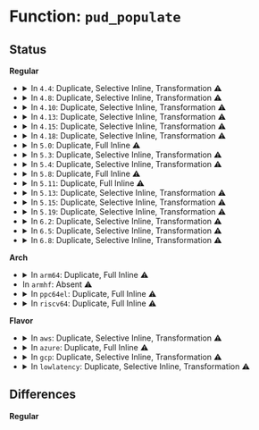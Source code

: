 # Function: <code>pud_populate</code>

## Status
<b>Regular</b>
<ul>
<li>
<details>
<summary>In <code>4.4</code>: Duplicate, Selective Inline, Transformation ⚠️</summary>

**Collision:** Static Duplication

**Inline:** Selective

**Transformation:** True

**Instances:**

```
In arch/x86/mm/init_64.c (ffffffff81068e60)
Location: arch/x86/include/asm/pgalloc.h:112
Inline: True
Inline callers:
  - arch/x86/mm/init_64.c:fill_pmd
Direct callers:
  - arch/x86/mm/init_64.c:phys_pud_init
```
```
In mm/memory.c (ffffffff811beb5b)
Location: arch/x86/include/asm/pgalloc.h:112
Inline: True
Inline callers:
  - mm/memory.c:__pmd_alloc
```
```
In mm/hugetlb.c (ffffffff811de5de)
Location: arch/x86/include/asm/pgalloc.h:112
Inline: True
Inline callers:
  - mm/hugetlb.c:huge_pmd_share
```
```
In mm/sparse-vmemmap.c (ffffffff8181f408)
Location: arch/x86/include/asm/pgalloc.h:112
Inline: True
Inline callers:
  - mm/sparse-vmemmap.c:vmemmap_pud_populate
```
**Symbols:**

```
ffffffff81068e60-ffffffff81068ed6: pud_populate.constprop.6 (STB_LOCAL)
```
</details>
</li>
<li>
<details>
<summary>In <code>4.8</code>: Duplicate, Selective Inline, Transformation ⚠️</summary>

**Collision:** Static Duplication

**Inline:** Selective

**Transformation:** True

**Instances:**

```
In arch/x86/mm/init_64.c (ffffffff81069010)
Location: arch/x86/include/asm/pgalloc.h:116
Inline: True
Inline callers:
  - arch/x86/mm/init_64.c:fill_pmd
Direct callers:
  - arch/x86/mm/init_64.c:phys_pud_init
```
```
In mm/memory.c (ffffffff811da9bd)
Location: arch/x86/include/asm/pgalloc.h:116
Inline: True
Inline callers:
  - mm/memory.c:__pmd_alloc
```
```
In mm/hugetlb.c (ffffffff811fc9ea)
Location: arch/x86/include/asm/pgalloc.h:116
Inline: True
Inline callers:
  - mm/hugetlb.c:huge_pmd_share
```
```
In mm/sparse-vmemmap.c (ffffffff81899ae4)
Location: arch/x86/include/asm/pgalloc.h:116
Inline: True
Inline callers:
  - mm/sparse-vmemmap.c:vmemmap_pud_populate
```
**Symbols:**

```
ffffffff81068b60-ffffffff81068bf1: pud_populate.constprop.7 (STB_LOCAL)
```
</details>
</li>
<li>
<details>
<summary>In <code>4.10</code>: Duplicate, Selective Inline, Transformation ⚠️</summary>

**Collision:** Static Duplication

**Inline:** Selective

**Transformation:** True

**Instances:**

```
In arch/x86/mm/init_64.c (ffffffff8106cc60)
Location: arch/x86/include/asm/pgalloc.h:116
Inline: True
Inline callers:
  - arch/x86/mm/init_64.c:fill_pmd
Direct callers:
  - arch/x86/mm/init_64.c:phys_pud_init
```
```
In mm/memory.c (ffffffff811ea52a)
Location: arch/x86/include/asm/pgalloc.h:116
Inline: True
Inline callers:
  - mm/memory.c:__pmd_alloc
```
```
In mm/hugetlb.c (ffffffff8120d4ce)
Location: arch/x86/include/asm/pgalloc.h:116
Inline: True
Inline callers:
  - mm/hugetlb.c:huge_pmd_share
```
```
In mm/sparse-vmemmap.c (ffffffff818ce196)
Location: arch/x86/include/asm/pgalloc.h:116
Inline: True
Inline callers:
  - mm/sparse-vmemmap.c:vmemmap_pud_populate
```
**Symbols:**

```
ffffffff8106c7b0-ffffffff8106c841: pud_populate.constprop.7 (STB_LOCAL)
```
</details>
</li>
<li>
<details>
<summary>In <code>4.13</code>: Duplicate, Selective Inline, Transformation ⚠️</summary>

**Collision:** Static Duplication

**Inline:** Selective

**Transformation:** True

**Instances:**

```
In arch/x86/mm/init_64.c (ffffffff8106c025)
Location: arch/x86/include/asm/pgalloc.h:118
Inline: True
Inline callers:
  - arch/x86/mm/init_64.c:fill_pmd
Direct callers:
  - arch/x86/mm/init_64.c:phys_pud_init
```
```
In mm/memory.c (ffffffff811f5581)
Location: arch/x86/include/asm/pgalloc.h:118
Inline: True
Inline callers:
  - mm/memory.c:__pmd_alloc
```
```
In mm/hugetlb.c (ffffffff812193a4)
Location: arch/x86/include/asm/pgalloc.h:118
Inline: True
Inline callers:
  - mm/hugetlb.c:huge_pmd_share
```
```
In mm/sparse-vmemmap.c (ffffffff8190562b)
Location: arch/x86/include/asm/pgalloc.h:118
Inline: True
Inline callers:
  - mm/sparse-vmemmap.c:vmemmap_pud_populate
```
**Symbols:**

```
ffffffff8106bbf0-ffffffff8106bc7c: pud_populate.constprop.15 (STB_LOCAL)
```
</details>
</li>
<li>
<details>
<summary>In <code>4.15</code>: Duplicate, Selective Inline, Transformation ⚠️</summary>

**Collision:** Static Duplication

**Inline:** Selective

**Transformation:** True

**Instances:**

```
In arch/x86/mm/init_64.c (ffffffff81070a65)
Location: arch/x86/include/asm/pgalloc.h:130
Inline: True
Inline callers:
  - arch/x86/mm/init_64.c:fill_pmd
Direct callers:
  - arch/x86/mm/init_64.c:phys_pud_init
```
```
In mm/memory.c (ffffffff8120e460)
Location: arch/x86/include/asm/pgalloc.h:130
Inline: True
Inline callers:
  - mm/memory.c:__pmd_alloc
```
```
In mm/hugetlb.c (ffffffff812343a0)
Location: arch/x86/include/asm/pgalloc.h:130
Inline: True
Inline callers:
  - mm/hugetlb.c:huge_pmd_share
```
```
In mm/sparse-vmemmap.c (ffffffff8198f68b)
Location: arch/x86/include/asm/pgalloc.h:130
Inline: True
Inline callers:
  - mm/sparse-vmemmap.c:vmemmap_pud_populate
```
**Symbols:**

```
ffffffff81070400-ffffffff81070498: pud_populate.constprop.16 (STB_LOCAL)
```
</details>
</li>
<li>
<details>
<summary>In <code>4.18</code>: Duplicate, Selective Inline, Transformation ⚠️</summary>

**Collision:** Static Duplication

**Inline:** Selective

**Transformation:** True

**Instances:**

```
In arch/x86/mm/init_64.c (ffffffff81073837)
Location: arch/x86/include/asm/pgalloc.h:130
Inline: True
Inline callers:
  - arch/x86/mm/init_64.c:fill_pmd
Direct callers:
  - arch/x86/mm/init_64.c:phys_pud_init
```
```
In mm/memory.c (ffffffff8122ee47)
Location: arch/x86/include/asm/pgalloc.h:130
Inline: True
Inline callers:
  - mm/memory.c:__pmd_alloc
```
```
In mm/hugetlb.c (ffffffff812572f9)
Location: arch/x86/include/asm/pgalloc.h:130
Inline: True
Inline callers:
  - mm/hugetlb.c:huge_pmd_share
```
```
In mm/sparse-vmemmap.c (ffffffff819ebefd)
Location: arch/x86/include/asm/pgalloc.h:130
Inline: True
Inline callers:
  - mm/sparse-vmemmap.c:vmemmap_pud_populate
```
**Symbols:**

```
ffffffff81073420-ffffffff810734ad: pud_populate.constprop.16 (STB_LOCAL)
```
</details>
</li>
<li>
<details>
<summary>In <code>5.0</code>: Duplicate, Full Inline ⚠️</summary>

**Collision:** Static Duplication

**Inline:** Full

**Transformation:** False

**Instances:**

```
In arch/x86/mm/init_64.c (ffffffff81079a87)
Location: arch/x86/include/asm/pgalloc.h:137
Inline: True
Inline callers:
  - arch/x86/mm/init_64.c:fill_pmd
```
```
In arch/x86/mm/pgtable.c (0)
Location: arch/x86/include/asm/pgalloc.h:137
Inline: False
```
```
In mm/memory.c (ffffffff812418d7)
Location: arch/x86/include/asm/pgalloc.h:137
Inline: True
Inline callers:
  - mm/memory.c:__pmd_alloc
```
```
In mm/hugetlb.c (ffffffff8126b971)
Location: arch/x86/include/asm/pgalloc.h:137
Inline: True
Inline callers:
  - mm/hugetlb.c:huge_pmd_share
```
```
In mm/sparse-vmemmap.c (ffffffff81a2716b)
Location: arch/x86/include/asm/pgalloc.h:137
Inline: True
Inline callers:
  - mm/sparse-vmemmap.c:vmemmap_pud_populate
```
</details>
</li>
<li>
<details>
<summary>In <code>5.3</code>: Duplicate, Selective Inline, Transformation ⚠️</summary>

**Collision:** Static Duplication

**Inline:** Selective

**Transformation:** True

**Instances:**

```
In arch/x86/mm/init_64.c (ffffffff8107d7a7)
Location: arch/x86/include/asm/pgalloc.h:124
Inline: True
Inline callers:
  - arch/x86/mm/init_64.c:fill_pmd
Direct callers:
  - arch/x86/mm/init_64.c:phys_pud_init
```
```
In arch/x86/mm/pgtable.c (0)
Location: arch/x86/include/asm/pgalloc.h:124
Inline: False
```
```
In mm/memory.c (ffffffff81254256)
Location: arch/x86/include/asm/pgalloc.h:124
Inline: True
Inline callers:
  - mm/memory.c:__pmd_alloc
```
```
In mm/hugetlb.c (ffffffff81286c6e)
Location: arch/x86/include/asm/pgalloc.h:124
Inline: True
Inline callers:
  - mm/hugetlb.c:huge_pmd_share
```
```
In mm/sparse-vmemmap.c (ffffffff81a97a16)
Location: arch/x86/include/asm/pgalloc.h:124
Inline: True
Inline callers:
  - mm/sparse-vmemmap.c:vmemmap_pud_populate
```
**Symbols:**

```
ffffffff8107d040-ffffffff8107d0cd: pud_populate.constprop.0 (STB_LOCAL)
```
</details>
</li>
<li>
<details>
<summary>In <code>5.4</code>: Duplicate, Selective Inline, Transformation ⚠️</summary>

**Collision:** Static Duplication

**Inline:** Selective

**Transformation:** True

**Instances:**

```
In arch/x86/mm/init_64.c (ffffffff8107e837)
Location: arch/x86/include/asm/pgalloc.h:124
Inline: True
Inline callers:
  - arch/x86/mm/init_64.c:fill_pmd
Direct callers:
  - arch/x86/mm/init_64.c:phys_pud_init
```
```
In arch/x86/mm/pgtable.c (0)
Location: arch/x86/include/asm/pgalloc.h:124
Inline: False
```
```
In mm/memory.c (ffffffff812627b6)
Location: arch/x86/include/asm/pgalloc.h:124
Inline: True
Inline callers:
  - mm/memory.c:__pmd_alloc
```
```
In mm/hugetlb.c (ffffffff8129686e)
Location: arch/x86/include/asm/pgalloc.h:124
Inline: True
Inline callers:
  - mm/hugetlb.c:huge_pmd_share
```
```
In mm/sparse-vmemmap.c (ffffffff81acf2e4)
Location: arch/x86/include/asm/pgalloc.h:124
Inline: True
Inline callers:
  - mm/sparse-vmemmap.c:vmemmap_pud_populate
```
**Symbols:**

```
ffffffff8107e0d0-ffffffff8107e15d: pud_populate.constprop.0 (STB_LOCAL)
```
</details>
</li>
<li>
<details>
<summary>In <code>5.8</code>: Duplicate, Full Inline ⚠️</summary>

**Collision:** Static Duplication

**Inline:** Full

**Transformation:** False

**Instances:**

```
In arch/x86/mm/init_64.c (ffffffff81bc4b0c)
Location: arch/x86/include/asm/pgalloc.h:124
Inline: True
Inline callers:
  - arch/x86/mm/init_64.c:phys_pud_init
  - arch/x86/mm/init_64.c:fill_pmd
```
```
In arch/x86/mm/pgtable.c (0)
Location: arch/x86/include/asm/pgalloc.h:124
Inline: False
```
```
In mm/memory.c (ffffffff812926b6)
Location: arch/x86/include/asm/pgalloc.h:124
Inline: True
Inline callers:
  - mm/memory.c:__pmd_alloc
```
```
In mm/hugetlb.c (ffffffff812c9dbe)
Location: arch/x86/include/asm/pgalloc.h:124
Inline: True
Inline callers:
  - mm/hugetlb.c:huge_pmd_share
```
```
In mm/sparse-vmemmap.c (ffffffff81bc7c9f)
Location: arch/x86/include/asm/pgalloc.h:124
Inline: True
Inline callers:
  - mm/sparse-vmemmap.c:vmemmap_pud_populate
```
</details>
</li>
<li>
<details>
<summary>In <code>5.11</code>: Duplicate, Full Inline ⚠️</summary>

**Collision:** Static Duplication

**Inline:** Full

**Transformation:** False

**Instances:**

```
In arch/x86/mm/init_64.c (ffffffff81c3da05)
Location: arch/x86/include/asm/pgalloc.h:101
Inline: True
Inline callers:
  - arch/x86/mm/init_64.c:phys_pud_init
  - arch/x86/mm/init_64.c:fill_pmd
```
```
In arch/x86/mm/pgtable.c (0)
Location: arch/x86/include/asm/pgalloc.h:101
Inline: False
```
```
In mm/memory.c (ffffffff8129cf9d)
Location: arch/x86/include/asm/pgalloc.h:101
Inline: True
Inline callers:
  - mm/memory.c:__pmd_alloc
```
```
In mm/hugetlb.c (ffffffff812d59fb)
Location: arch/x86/include/asm/pgalloc.h:101
Inline: True
Inline callers:
  - mm/hugetlb.c:huge_pmd_share
```
```
In mm/sparse-vmemmap.c (ffffffff81c409ca)
Location: arch/x86/include/asm/pgalloc.h:101
Inline: True
Inline callers:
  - mm/sparse-vmemmap.c:vmemmap_pud_populate
```
</details>
</li>
<li>
<details>
<summary>In <code>5.13</code>: Duplicate, Selective Inline, Transformation ⚠️</summary>

**Collision:** Static Duplication

**Inline:** Selective

**Transformation:** True

**Instances:**

```
In arch/x86/mm/init_64.c (ffffffff81086e18)
Location: arch/x86/include/asm/pgalloc.h:101
Inline: True
Inline callers:
  - arch/x86/mm/init_64.c:fill_pmd
Direct callers:
  - arch/x86/mm/init_64.c:phys_pud_init
```
```
In arch/x86/mm/pgtable.c (0)
Location: arch/x86/include/asm/pgalloc.h:101
Inline: False
```
```
In mm/memory.c (ffffffff812a2680)
Location: arch/x86/include/asm/pgalloc.h:101
Inline: True
Inline callers:
  - mm/memory.c:__pmd_alloc
```
```
In mm/hugetlb.c (ffffffff812dc6fc)
Location: arch/x86/include/asm/pgalloc.h:101
Inline: True
Inline callers:
  - mm/hugetlb.c:huge_pmd_share
```
```
In mm/sparse-vmemmap.c (ffffffff81bdac6c)
Location: arch/x86/include/asm/pgalloc.h:101
Inline: True
Direct callers:
  - mm/sparse-vmemmap.c:vmemmap_pud_populate
```
**Symbols:**

```
ffffffff81bcb01d-ffffffff81bcb0ae: pud_populate.constprop.0 (STB_LOCAL)
ffffffff81bdac6c-ffffffff81bdacfd: pud_populate.constprop.0 (STB_LOCAL)
```
</details>
</li>
<li>
<details>
<summary>In <code>5.15</code>: Duplicate, Selective Inline, Transformation ⚠️</summary>

**Collision:** Static Duplication

**Inline:** Selective

**Transformation:** True

**Instances:**

```
In arch/x86/mm/init_64.c (ffffffff81096128)
Location: arch/x86/include/asm/pgalloc.h:99
Inline: True
Inline callers:
  - arch/x86/mm/init_64.c:fill_pmd
Direct callers:
  - arch/x86/mm/init_64.c:phys_pud_init
```
```
In arch/x86/mm/pgtable.c (0)
Location: arch/x86/include/asm/pgalloc.h:99
Inline: False
```
```
In mm/memory.c (ffffffff812e39f0)
Location: arch/x86/include/asm/pgalloc.h:99
Inline: True
Inline callers:
  - mm/memory.c:__pmd_alloc
```
```
In mm/mremap.c (ffffffff812f1e35)
Location: arch/x86/include/asm/pgalloc.h:99
Inline: True
```
```
In mm/hugetlb.c (ffffffff813238b4)
Location: arch/x86/include/asm/pgalloc.h:99
Inline: True
Inline callers:
  - mm/hugetlb.c:huge_pmd_share
```
```
In mm/sparse-vmemmap.c (ffffffff81cc0707)
Location: arch/x86/include/asm/pgalloc.h:99
Inline: True
Direct callers:
  - mm/sparse-vmemmap.c:vmemmap_pud_populate
```
**Symbols:**

```
ffffffff81ca05b9-ffffffff81ca064a: pud_populate.constprop.0 (STB_LOCAL)
ffffffff81cc0707-ffffffff81cc0798: pud_populate.constprop.0 (STB_LOCAL)
```
</details>
</li>
<li>
<details>
<summary>In <code>5.19</code>: Duplicate, Selective Inline, Transformation ⚠️</summary>

**Collision:** Static Duplication

**Inline:** Selective

**Transformation:** True

**Instances:**

```
In arch/x86/mm/init_64.c (ffffffff810a89bf)
Location: arch/x86/include/asm/pgalloc.h:99
Inline: True
Inline callers:
  - arch/x86/mm/init_64.c:fill_pmd
Direct callers:
  - arch/x86/mm/init_64.c:phys_pud_init
```
```
In arch/x86/mm/pgtable.c (0)
Location: arch/x86/include/asm/pgalloc.h:99
Inline: False
```
```
In mm/percpu.c (ffffffff81e6c783)
Location: arch/x86/include/asm/pgalloc.h:99
Inline: True
Direct callers:
  - mm/percpu.c:pcpu_populate_pte
```
```
In mm/memory.c (ffffffff81344d7d)
Location: arch/x86/include/asm/pgalloc.h:99
Inline: True
Inline callers:
  - mm/memory.c:__pmd_alloc
```
```
In mm/mremap.c (ffffffff81355b83)
Location: arch/x86/include/asm/pgalloc.h:99
Inline: True
```
```
In mm/hugetlb.c (ffffffff8139142d)
Location: arch/x86/include/asm/pgalloc.h:99
Inline: True
Inline callers:
  - mm/hugetlb.c:huge_pmd_share
```
```
In mm/sparse-vmemmap.c (ffffffff81e72b2d)
Location: arch/x86/include/asm/pgalloc.h:99
Inline: True
Direct callers:
  - mm/sparse-vmemmap.c:vmemmap_pud_populate
```
**Symbols:**

```
ffffffff810a82b0-ffffffff810a8358: pud_populate.constprop.0 (STB_LOCAL)
ffffffff81e6c783-ffffffff81e6c82b: pud_populate.constprop.0 (STB_LOCAL)
ffffffff81e72b2d-ffffffff81e72bd5: pud_populate.constprop.0 (STB_LOCAL)
```
</details>
</li>
<li>
<details>
<summary>In <code>6.2</code>: Duplicate, Selective Inline, Transformation ⚠️</summary>

**Collision:** Static Duplication

**Inline:** Selective

**Transformation:** True

**Instances:**

```
In arch/x86/mm/init_64.c (ffffffff820c68bc)
Location: arch/x86/include/asm/pgalloc.h:99
Inline: True
Inline callers:
  - arch/x86/mm/init_64.c:phys_pud_init
  - arch/x86/mm/init_64.c:fill_pmd
```
```
In mm/percpu.c (ffffffff8139ae70)
Location: arch/x86/include/asm/pgalloc.h:99
Inline: True
Direct callers:
  - mm/percpu.c:pcpu_populate_pte
```
```
In mm/memory.c (ffffffff813bcfad)
Location: arch/x86/include/asm/pgalloc.h:99
Inline: True
Inline callers:
  - mm/memory.c:__pmd_alloc
```
```
In mm/mremap.c (ffffffff813d0193)
Location: arch/x86/include/asm/pgalloc.h:99
Inline: True
```
```
In mm/hugetlb.c (ffffffff8140e450)
Location: arch/x86/include/asm/pgalloc.h:99
Inline: True
Inline callers:
  - mm/hugetlb.c:huge_pmd_share
```
```
In mm/sparse-vmemmap.c (ffffffff8141ba60)
Location: arch/x86/include/asm/pgalloc.h:99
Inline: True
Direct callers:
  - mm/sparse-vmemmap.c:vmemmap_pud_populate
```
**Symbols:**

```
ffffffff8139ae70-ffffffff8139af18: pud_populate.constprop.0 (STB_LOCAL)
ffffffff8141ba60-ffffffff8141bb08: pud_populate.constprop.0 (STB_LOCAL)
```
</details>
</li>
<li>
<details>
<summary>In <code>6.5</code>: Duplicate, Selective Inline, Transformation ⚠️</summary>

**Collision:** Static Duplication

**Inline:** Selective

**Transformation:** True

**Instances:**

```
In arch/x86/mm/init_64.c (ffffffff8214a904)
Location: arch/x86/include/asm/pgalloc.h:99
Inline: True
Inline callers:
  - arch/x86/mm/init_64.c:phys_pud_init
  - arch/x86/mm/init_64.c:fill_pmd
```
```
In mm/percpu.c (ffffffff813cdf30)
Location: arch/x86/include/asm/pgalloc.h:99
Inline: True
Direct callers:
  - mm/percpu.c:pcpu_populate_pte
```
```
In mm/memory.c (ffffffff813f1cf3)
Location: arch/x86/include/asm/pgalloc.h:99
Inline: True
Inline callers:
  - mm/memory.c:__pmd_alloc
```
```
In mm/mremap.c (ffffffff81404ef6)
Location: arch/x86/include/asm/pgalloc.h:99
Inline: True
```
```
In mm/hugetlb.c (ffffffff81441836)
Location: arch/x86/include/asm/pgalloc.h:99
Inline: True
Inline callers:
  - mm/hugetlb.c:huge_pmd_share
```
```
In mm/sparse-vmemmap.c (ffffffff8144f060)
Location: arch/x86/include/asm/pgalloc.h:99
Inline: True
Direct callers:
  - mm/sparse-vmemmap.c:vmemmap_pud_populate
```
**Symbols:**

```
ffffffff813cdf30-ffffffff813cdfd8: pud_populate.constprop.0 (STB_LOCAL)
ffffffff8144f060-ffffffff8144f108: pud_populate.constprop.0 (STB_LOCAL)
```
</details>
</li>
<li>
<details>
<summary>In <code>6.8</code>: Duplicate, Selective Inline, Transformation ⚠️</summary>

```c
void pud_populate(struct mm_struct *mm, pud_t *pud, pmd_t *pmd);
```

**Collision:** Static Duplication

**Inline:** Selective

**Transformation:** True

**Instances:**

```
In arch/x86/mm/init_64.c (ffffffff8222d3b4)
Location: arch/x86/include/asm/pgalloc.h:99
Inline: True
Inline callers:
  - arch/x86/mm/init_64.c:phys_pud_init
  - arch/x86/mm/init_64.c:fill_pmd
```
```
In mm/percpu.c (ffffffff813f88a0)
Location: arch/x86/include/asm/pgalloc.h:99
Inline: True
Direct callers:
  - mm/percpu.c:pcpu_populate_pte
```
```
In mm/memory.c (ffffffff81414c00)
Location: arch/x86/include/asm/pgalloc.h:99
Inline: False
Direct callers:
  - mm/memory.c:__pmd_alloc
```
```
In mm/mremap.c (ffffffff81431470)
Location: arch/x86/include/asm/pgalloc.h:99
Inline: False
Direct callers:
  - mm/mremap.c:move_page_tables
```
```
In mm/hugetlb.c (ffffffff81474310)
Location: arch/x86/include/asm/pgalloc.h:99
Inline: False
Direct callers:
  - mm/hugetlb.c:huge_pmd_share
```
```
In mm/sparse-vmemmap.c (ffffffff81488c20)
Location: arch/x86/include/asm/pgalloc.h:99
Inline: True
Direct callers:
  - mm/sparse-vmemmap.c:vmemmap_pud_populate
```
**Symbols:**

```
ffffffff813f88a0-ffffffff813f8948: pud_populate.constprop.0 (STB_LOCAL)
ffffffff81414c00-ffffffff81414ca0: pud_populate (STB_LOCAL)
ffffffff81431470-ffffffff81431510: pud_populate (STB_LOCAL)
ffffffff81474310-ffffffff814743b0: pud_populate (STB_LOCAL)
ffffffff81488c20-ffffffff81488cc8: pud_populate.constprop.0 (STB_LOCAL)
```
</details>
</li>
</ul>
<b>Arch</b>
<ul>
<li>
<details>
<summary>In <code>arm64</code>: Duplicate, Full Inline ⚠️</summary>

**Collision:** Static Duplication

**Inline:** Full

**Transformation:** False

**Instances:**

```
In virt/kvm/arm/mmu.c (ffff8000100cb1f8)
Location: arch/arm64/include/asm/pgalloc.h:52
Inline: True
Inline callers:
  - virt/kvm/arm/mmu.c:user_mem_abort
  - virt/kvm/arm/mmu.c:stage2_set_pte
```
```
In mm/memory.c (ffff8000102f9a44)
Location: arch/arm64/include/asm/pgalloc.h:52
Inline: True
Inline callers:
  - mm/memory.c:__pmd_alloc
```
```
In mm/hugetlb.c (ffff800010333794)
Location: arch/arm64/include/asm/pgalloc.h:52
Inline: True
Inline callers:
  - mm/hugetlb.c:huge_pmd_share
```
```
In mm/sparse-vmemmap.c (ffff800010da0ef4)
Location: arch/arm64/include/asm/pgalloc.h:52
Inline: True
Inline callers:
  - mm/sparse-vmemmap.c:vmemmap_pud_populate
```
</details>
</li>
<li>
In <code>armhf</code>: Absent ⚠️
</li>
<li>
<details>
<summary>In <code>ppc64el</code>: Duplicate, Full Inline ⚠️</summary>

**Collision:** Static Duplication

**Inline:** Full

**Transformation:** False

**Instances:**

```
In arch/powerpc/mm/book3s64/radix_pgtable.c (c000000000094d8c)
Location: arch/powerpc/include/asm/book3s/64/pgalloc.h:115
Inline: True
Inline callers:
  - arch/powerpc/mm/book3s64/radix_pgtable.c:__map_kernel_page
```
```
In mm/memory.c (c0000000003c3970)
Location: arch/powerpc/include/asm/book3s/64/pgalloc.h:115
Inline: True
Inline callers:
  - mm/memory.c:__pmd_alloc
```
```
In mm/sparse-vmemmap.c (c000000000eedde8)
Location: arch/powerpc/include/asm/book3s/64/pgalloc.h:115
Inline: True
Inline callers:
  - mm/sparse-vmemmap.c:vmemmap_pud_populate
```
</details>
</li>
<li>
<details>
<summary>In <code>riscv64</code>: Duplicate, Full Inline ⚠️</summary>

**Collision:** Static Duplication

**Inline:** Full

**Transformation:** False

**Instances:**

```
In mm/memory.c (ffffffe00020979a)
Location: arch/riscv/include/asm/pgalloc.h:32
Inline: True
Inline callers:
  - mm/memory.c:__pmd_alloc
```
```
In mm/hugetlb.c (ffffffe0002310d8)
Location: arch/riscv/include/asm/pgalloc.h:32
Inline: True
Inline callers:
  - mm/hugetlb.c:huge_pmd_share
```
```
In mm/sparse-vmemmap.c (ffffffe0000490a4)
Location: arch/riscv/include/asm/pgalloc.h:32
Inline: True
Inline callers:
  - mm/sparse-vmemmap.c:vmemmap_pud_populate
```
</details>
</li>
</ul>
<b>Flavor</b>
<ul>
<li>
<details>
<summary>In <code>aws</code>: Duplicate, Selective Inline, Transformation ⚠️</summary>

**Collision:** Static Duplication

**Inline:** Selective

**Transformation:** True

**Instances:**

```
In arch/x86/mm/init_64.c (ffffffff8107d837)
Location: arch/x86/include/asm/pgalloc.h:124
Inline: True
Inline callers:
  - arch/x86/mm/init_64.c:fill_pmd
Direct callers:
  - arch/x86/mm/init_64.c:phys_pud_init
```
```
In arch/x86/mm/pgtable.c (0)
Location: arch/x86/include/asm/pgalloc.h:124
Inline: False
```
```
In mm/memory.c (ffffffff8125ae06)
Location: arch/x86/include/asm/pgalloc.h:124
Inline: True
Inline callers:
  - mm/memory.c:__pmd_alloc
```
```
In mm/hugetlb.c (ffffffff8128ee4e)
Location: arch/x86/include/asm/pgalloc.h:124
Inline: True
Inline callers:
  - mm/hugetlb.c:huge_pmd_share
```
```
In mm/sparse-vmemmap.c (ffffffff81a6e154)
Location: arch/x86/include/asm/pgalloc.h:124
Inline: True
Inline callers:
  - mm/sparse-vmemmap.c:vmemmap_pud_populate
```
**Symbols:**

```
ffffffff8107d0d0-ffffffff8107d15d: pud_populate.constprop.0 (STB_LOCAL)
```
</details>
</li>
<li>
<details>
<summary>In <code>azure</code>: Duplicate, Full Inline ⚠️</summary>

**Collision:** Static Duplication

**Inline:** Full

**Transformation:** False

**Instances:**

```
In arch/x86/mm/init_64.c (ffffffff81a26ef5)
Location: arch/x86/include/asm/pgalloc.h:124
Inline: True
Inline callers:
  - arch/x86/mm/init_64.c:phys_pud_init
  - arch/x86/mm/init_64.c:fill_pmd
```
```
In arch/x86/mm/pgtable.c (0)
Location: arch/x86/include/asm/pgalloc.h:124
Inline: True
```
```
In mm/memory.c (ffffffff8124d18d)
Location: arch/x86/include/asm/pgalloc.h:124
Inline: True
Inline callers:
  - mm/memory.c:__pmd_alloc
```
```
In mm/hugetlb.c (ffffffff81280aa3)
Location: arch/x86/include/asm/pgalloc.h:124
Inline: True
Inline callers:
  - mm/hugetlb.c:huge_pmd_share
```
```
In mm/sparse-vmemmap.c (ffffffff81a2a5e6)
Location: arch/x86/include/asm/pgalloc.h:124
Inline: True
Inline callers:
  - mm/sparse-vmemmap.c:vmemmap_pud_populate
```
</details>
</li>
<li>
<details>
<summary>In <code>gcp</code>: Duplicate, Selective Inline, Transformation ⚠️</summary>

**Collision:** Static Duplication

**Inline:** Selective

**Transformation:** True

**Instances:**

```
In arch/x86/mm/init_64.c (ffffffff8107d7e7)
Location: arch/x86/include/asm/pgalloc.h:124
Inline: True
Inline callers:
  - arch/x86/mm/init_64.c:fill_pmd
Direct callers:
  - arch/x86/mm/init_64.c:phys_pud_init
```
```
In arch/x86/mm/pgtable.c (0)
Location: arch/x86/include/asm/pgalloc.h:124
Inline: False
```
```
In mm/memory.c (ffffffff81258ba6)
Location: arch/x86/include/asm/pgalloc.h:124
Inline: True
Inline callers:
  - mm/memory.c:__pmd_alloc
```
```
In mm/hugetlb.c (ffffffff8128cc5e)
Location: arch/x86/include/asm/pgalloc.h:124
Inline: True
Inline callers:
  - mm/hugetlb.c:huge_pmd_share
```
```
In mm/sparse-vmemmap.c (ffffffff81ada564)
Location: arch/x86/include/asm/pgalloc.h:124
Inline: True
Inline callers:
  - mm/sparse-vmemmap.c:vmemmap_pud_populate
```
**Symbols:**

```
ffffffff8107d080-ffffffff8107d10d: pud_populate.constprop.0 (STB_LOCAL)
```
</details>
</li>
<li>
<details>
<summary>In <code>lowlatency</code>: Duplicate, Selective Inline, Transformation ⚠️</summary>

**Collision:** Static Duplication

**Inline:** Selective

**Transformation:** True

**Instances:**

```
In arch/x86/mm/init_64.c (ffffffff8107f8d7)
Location: arch/x86/include/asm/pgalloc.h:124
Inline: True
Inline callers:
  - arch/x86/mm/init_64.c:fill_pmd
Direct callers:
  - arch/x86/mm/init_64.c:phys_pud_init
```
```
In arch/x86/mm/pgtable.c (0)
Location: arch/x86/include/asm/pgalloc.h:124
Inline: False
```
```
In mm/memory.c (ffffffff812685a6)
Location: arch/x86/include/asm/pgalloc.h:124
Inline: True
Inline callers:
  - mm/memory.c:__pmd_alloc
```
```
In mm/hugetlb.c (ffffffff8129ca2c)
Location: arch/x86/include/asm/pgalloc.h:124
Inline: True
Inline callers:
  - mm/hugetlb.c:huge_pmd_share
```
```
In mm/sparse-vmemmap.c (ffffffff81ae6a1a)
Location: arch/x86/include/asm/pgalloc.h:124
Inline: True
Inline callers:
  - mm/sparse-vmemmap.c:vmemmap_pud_populate
```
**Symbols:**

```
ffffffff8107f170-ffffffff8107f1fd: pud_populate.constprop.0 (STB_LOCAL)
```
</details>
</li>
</ul>

## Differences
<b>Regular</b>
<ul>
</ul>

